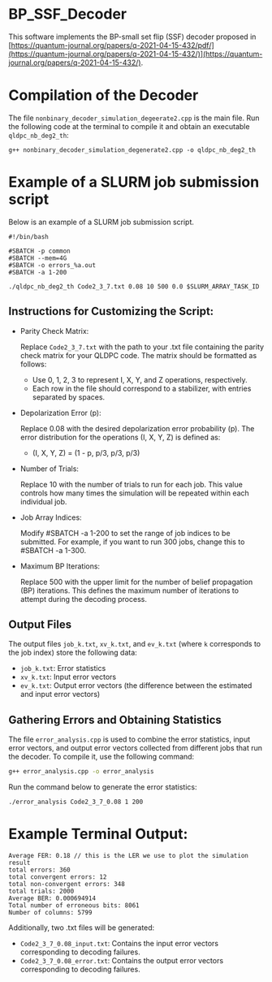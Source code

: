 # BP_SSF_Decoder
This software implements the BP-small set flip (SSF) decoder proposed in [https://quantum-journal.org/papers/q-2021-04-15-432/pdf/](https://quantum-journal.org/papers/q-2021-04-15-432/)](https://quantum-journal.org/papers/q-2021-04-15-432/).

# Compilation of the Decoder
The file `nonbinary_decoder_simulation_degeerate2.cpp` is the main file. Run the following code at the terminal to compile it and obtain an executable `qldpc_nb_deg2_th`:
```
g++ nonbinary_decoder_simulation_degenerate2.cpp -o qldpc_nb_deg2_th
```

# Example of a SLURM job submission script 
Below is an example of a SLURM job submission script. 
```
#!/bin/bash

#SBATCH -p common
#SBATCH --mem=4G
#SBATCH -o errors_%a.out
#SBATCH -a 1-200

./qldpc_nb_deg2_th Code2_3_7.txt 0.08 10 500 0.0 $SLURM_ARRAY_TASK_ID
```

## Instructions for Customizing the Script:

- Parity Check Matrix:

  Replace `Code2_3_7.txt` with the path to your .txt file containing the parity check matrix for your QLDPC code. The matrix should be formatted as follows:
  
  - Use 0, 1, 2, 3 to represent I, X, Y, and Z operations, respectively.
  - Each row in the file should correspond to a stabilizer, with entries separated by spaces.

- Depolarization Error (p):

  Replace 0.08 with the desired depolarization error probability (p). The error distribution for the operations (I, X, Y, Z) is defined as:

  - (I, X, Y, Z) = (1 - p, p/3, p/3, p/3)

- Number of Trials:

  Replace 10 with the number of trials to run for each job. This value controls how many times the simulation will be repeated within each individual job.

- Job Array Indices:

  Modify #SBATCH -a 1-200 to set the range of job indices to be submitted. For example, if you want to run 300 jobs, change this to #SBATCH -a 1-300.

- Maximum BP Iterations:

  Replace 500 with the upper limit for the number of belief propagation (BP) iterations. This defines the maximum number of iterations to attempt during the decoding process.

## Output Files

The output files `job_k.txt`, `xv_k.txt`, and `ev_k.txt` (where `k` corresponds to the job index) store the following data:
- `job_k.txt`: Error statistics
- `xv_k.txt`: Input error vectors
- `ev_k.txt`: Output error vectors (the difference between the estimated and input error vectors)

## Gathering Errors and Obtaining Statistics

The file `error_analysis.cpp` is used to combine the error statistics, input error vectors, and output error vectors collected from different jobs that run the decoder. To compile it, use the following command:

```bash
g++ error_analysis.cpp -o error_analysis
```
Run the command below to generate the error statistics:
```
./error_analysis Code2_3_7_0.08 1 200
```
# Example Terminal Output:
```
Average FER: 0.18 // this is the LER we use to plot the simulation result
total errors: 360
total convergent errors: 12
total non-convergent errors: 348
total trials: 2000
Average BER: 0.000694914
Total number of erroneous bits: 8061
Number of columns: 5799
```
Additionally, two .txt files will be generated:

- `Code2_3_7_0.08_input.txt`: Contains the input error vectors corresponding to decoding failures.
- `Code2_3_7_0.08_error.txt`: Contains the output error vectors corresponding to decoding failures.

